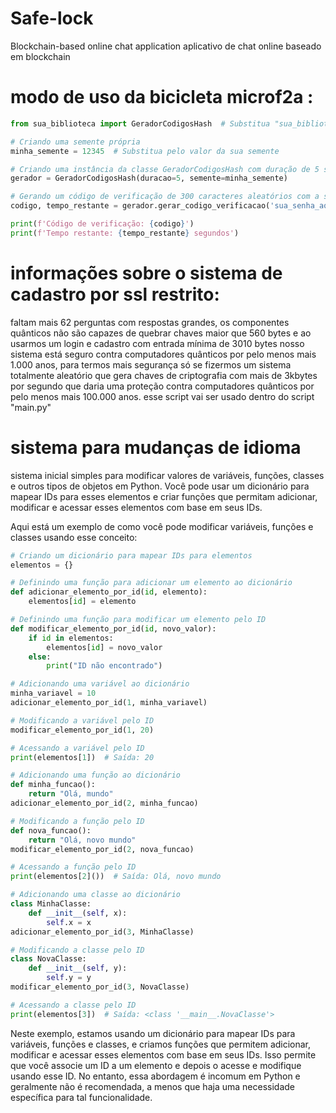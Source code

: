 # Safe-lock
Blockchain-based online chat application
aplicativo de chat online baseado em blockchain 

# modo de uso da bicicleta microf2a :

```python
from sua_biblioteca import GeradorCodigosHash  # Substitua "sua_biblioteca" pelo nome do arquivo onde está a classe GeradorCodigosHash

# Criando uma semente própria
minha_semente = 12345  # Substitua pelo valor da sua semente

# Criando uma instância da classe GeradorCodigosHash com duração de 5 segundos e a semente própria
gerador = GeradorCodigosHash(duracao=5, semente=minha_semente)

# Gerando um código de verificação de 300 caracteres aleatórios com a semente própria
codigo, tempo_restante = gerador.gerar_codigo_verificacao('sua_senha_aqui', semente=minha_semente)

print(f'Código de verificação: {codigo}')
print(f'Tempo restante: {tempo_restante} segundos')

```
# informações sobre o sistema de cadastro por ssl restrito:

faltam mais 62 perguntas com respostas grandes, os componentes quânticos não são capazes de quebrar chaves maior que 560 bytes e ao usarmos um login e cadastro com entrada mínima de 3010 bytes nosso sistema está seguro contra computadores quânticos por pelo menos mais 1.000 anos, para termos mais segurança só se fizermos um sistema totalmente aleatório que gera chaves de criptografia com mais de 3kbytes por segundo que daria uma proteção contra computadores quânticos por pelo menos mais 100.000 anos. esse script vai ser usado dentro do script "main.py"


# sistema para mudanças de idioma 

sistema inicial simples para modificar valores de variáveis, funções, classes e outros tipos de objetos em Python. Você pode usar um dicionário para mapear IDs para esses elementos e criar funções que permitam adicionar, modificar e acessar esses elementos com base em seus IDs.

Aqui está um exemplo de como você pode modificar variáveis, funções e classes usando esse conceito:

```python
# Criando um dicionário para mapear IDs para elementos
elementos = {}

# Definindo uma função para adicionar um elemento ao dicionário
def adicionar_elemento_por_id(id, elemento):
    elementos[id] = elemento

# Definindo uma função para modificar um elemento pelo ID
def modificar_elemento_por_id(id, novo_valor):
    if id in elementos:
        elementos[id] = novo_valor
    else:
        print("ID não encontrado")

# Adicionando uma variável ao dicionário
minha_variavel = 10
adicionar_elemento_por_id(1, minha_variavel)

# Modificando a variável pelo ID
modificar_elemento_por_id(1, 20)

# Acessando a variável pelo ID
print(elementos[1])  # Saída: 20

# Adicionando uma função ao dicionário
def minha_funcao():
    return "Olá, mundo"
adicionar_elemento_por_id(2, minha_funcao)

# Modificando a função pelo ID
def nova_funcao():
    return "Olá, novo mundo"
modificar_elemento_por_id(2, nova_funcao)

# Acessando a função pelo ID
print(elementos[2]())  # Saída: Olá, novo mundo

# Adicionando uma classe ao dicionário
class MinhaClasse:
    def __init__(self, x):
        self.x = x
adicionar_elemento_por_id(3, MinhaClasse)

# Modificando a classe pelo ID
class NovaClasse:
    def __init__(self, y):
        self.y = y
modificar_elemento_por_id(3, NovaClasse)

# Acessando a classe pelo ID
print(elementos[3])  # Saída: <class '__main__.NovaClasse'>
```

Neste exemplo, estamos usando um dicionário para mapear IDs para variáveis, funções e classes, e criamos funções que permitem adicionar, modificar e acessar esses elementos com base em seus IDs. Isso permite que você associe um ID a um elemento e depois o acesse e modifique usando esse ID. No entanto, essa abordagem é incomum em Python e geralmente não é recomendada, a menos que haja uma necessidade específica para tal funcionalidade.